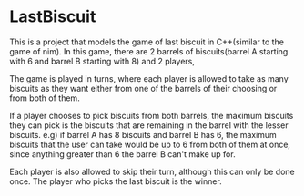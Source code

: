 # LastBiscuit
This is a project that models the game of last biscuit in C++(similar to the game of nim).
In this game, there are 2 barrels of biscuits(barrel A starting with 6 and barrel B starting with 8) and 2 players,

The game is played in turns,
where each player is allowed to take as many biscuits as they want either from one of the barrels of their choosing or from both of them.

If a player chooses to pick biscuits from both barrels, the maximum biscuits they can pick is the biscuits that are remaining
in the barrel with the lesser biscuits.
e.g) if barrel A has 8 biscuits and barrel B has 6, the maximum biscuits that the user can take would be up to 6 from both of them at once, since anything greater than 6 the barrel B can't make up for.

Each player is also allowed to skip their turn, although this can only be done once.
The player who picks the last biscuit is the winner.
